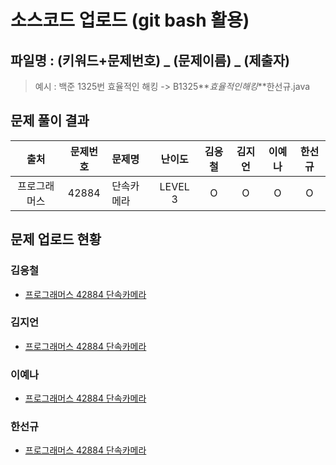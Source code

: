 # 소스코드 업로드 (git bash 활용)

## 파일명 : (키워드+문제번호) _ (문제이름) _ (제출자)

> 예시 : 백준 1325번 효율적인 해킹 -> B1325**_효율적인해킹_**한선규.java

## 문제 풀이 결과

<!-- Table -->

|     출처     | 문제번호 | 문제명         | 난이도  | 김응철 | 김지언 | 이예나 | 한선규 |
| :----------: | :------: | :------------- | :-----: | :----: | :----: | :----: | :----: |
| 프로그래머스 |  42884  | 단속카메라 | LEVEL 3 |   O    |   O    |    O    |   O    |

## 문제 업로드 현황

### 김응철

- [프로그래머스 42884 단속카메라]()

### 김지언

- [프로그래머스 42884 단속카메라](프로그래머스%2042884%20단속카메라/P42884_단속카메라_김지언.java)

### 이예나

- [프로그래머스 42884 단속카메라](프로그래머스%2042884%20단속카메라/P42884_단속카메라_이예나.java)

### 한선규

- [프로그래머스 42884 단속카메라](프로그래머스%2042884%20단속카메라/P42884_단속카메라_한선규.java)
